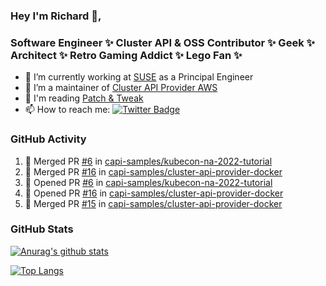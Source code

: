 ### Hey I'm Richard 👋, 

<h3 align="left">Software Engineer ✨ Cluster API & OSS Contributor ✨ Geek ✨ Architect ✨ Retro Gaming Addict ✨ Lego Fan ✨</h3>

- 🔭 I’m currently working at [SUSE](https://www.suse.com/) as a Principal Engineer
- 👯 I’m a maintainer of [Cluster API Provider AWS](https://github.com/kubernetes-sigs/cluster-api-provider-aws)
- 💬 I'm reading [Patch & Tweak](https://bjooks.com/products/patch-tweak-exploring-modular-synthesis)
- 📫 How to reach me: [![Twitter Badge](https://img.shields.io/badge/-@fruit_case-00acee?style=flat&logo=Twitter&logoColor=white)](https://twitter.com/intent/follow?screen_name=fruit_case "Follow on Twitter")

### GitHub Activity 

<!--START_SECTION:activity-->
1. 🎉 Merged PR [#6](https://github.com/capi-samples/kubecon-na-2022-tutorial/pull/6) in [capi-samples/kubecon-na-2022-tutorial](https://github.com/capi-samples/kubecon-na-2022-tutorial)
2. 🎉 Merged PR [#16](https://github.com/capi-samples/cluster-api-provider-docker/pull/16) in [capi-samples/cluster-api-provider-docker](https://github.com/capi-samples/cluster-api-provider-docker)
3. 💪 Opened PR [#6](https://github.com/capi-samples/kubecon-na-2022-tutorial/pull/6) in [capi-samples/kubecon-na-2022-tutorial](https://github.com/capi-samples/kubecon-na-2022-tutorial)
4. 💪 Opened PR [#16](https://github.com/capi-samples/cluster-api-provider-docker/pull/16) in [capi-samples/cluster-api-provider-docker](https://github.com/capi-samples/cluster-api-provider-docker)
5. 🎉 Merged PR [#15](https://github.com/capi-samples/cluster-api-provider-docker/pull/15) in [capi-samples/cluster-api-provider-docker](https://github.com/capi-samples/cluster-api-provider-docker)
<!--END_SECTION:activity-->

### GitHub Stats

[![Anurag's github stats](https://github-readme-stats.vercel.app/api?username=richardcase&count_private=true&show_icons=true)](https://github.com/anuraghazra/github-readme-stats)

[![Top Langs](https://github-readme-stats.vercel.app/api/top-langs/?username=richardcase&hide=html&layout=compact)](https://github.com/anuraghazra/github-readme-stats)
